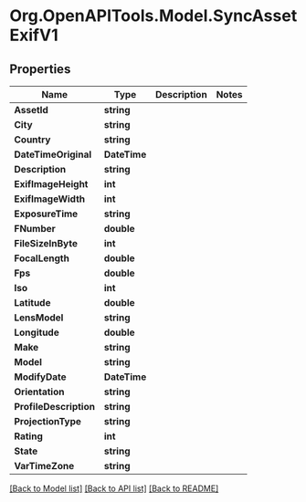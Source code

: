 # Org.OpenAPITools.Model.SyncAssetExifV1

## Properties

Name | Type | Description | Notes
------------ | ------------- | ------------- | -------------
**AssetId** | **string** |  | 
**City** | **string** |  | 
**Country** | **string** |  | 
**DateTimeOriginal** | **DateTime** |  | 
**Description** | **string** |  | 
**ExifImageHeight** | **int** |  | 
**ExifImageWidth** | **int** |  | 
**ExposureTime** | **string** |  | 
**FNumber** | **double** |  | 
**FileSizeInByte** | **int** |  | 
**FocalLength** | **double** |  | 
**Fps** | **double** |  | 
**Iso** | **int** |  | 
**Latitude** | **double** |  | 
**LensModel** | **string** |  | 
**Longitude** | **double** |  | 
**Make** | **string** |  | 
**Model** | **string** |  | 
**ModifyDate** | **DateTime** |  | 
**Orientation** | **string** |  | 
**ProfileDescription** | **string** |  | 
**ProjectionType** | **string** |  | 
**Rating** | **int** |  | 
**State** | **string** |  | 
**VarTimeZone** | **string** |  | 

[[Back to Model list]](../../README.md#documentation-for-models) [[Back to API list]](../../README.md#documentation-for-api-endpoints) [[Back to README]](../../README.md)

